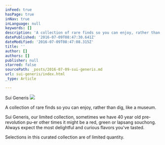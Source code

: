 ```yaml
---
inFeed: true
hasPage: true
inNav: true
inLanguage: null
keywords: []
description: 'A collection of rare finds so you can enjoy, rather than dig, like a museum.'
datePublished: '2016-07-09T08:47:30.641Z'
dateModified: '2016-07-09T08:47:08.315Z'
title: ''
author: []
authors: []
publisher: null
starred: false
sourcePath: _posts/2016-07-09-sui-generis.md
url: sui-generis/index.html
_type: Article

---
```

Sui Generis ![](https://the-grid-user-content.s3-us-west-2.amazonaws.com/c6d5c88f-dca5-4917-bf4b-af03a808e462.jpg)

A collection of rare finds so you can enjoy, rather than dig, like a museum.

Sui Generis, our limited collection, sometimes we have 40 year old pre-revolution pu-er other times it might be a red, green or lapsang souchong. Always expect the most delightful and curious flavors you've tasted. 

Selections in this curated collection are of limited quantity.